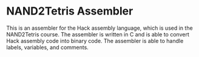 # NAND2Tetris Assembler

This is an assembler for the Hack assembly language, which is used in the NAND2Tetris course. The assembler is written in C and is able to convert Hack assembly code into binary code. The assembler is able to handle labels, variables, and comments.


